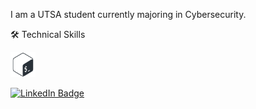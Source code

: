 I am a UTSA student currently majoring in Cybersecurity.

:hammer_and_wrench: Technical Skills
<div>
  <img src="https://github.com/devicons/devicon/blob/master/icons/bash/bash-plain.svg" title="Bash" alt="bash" width="40" height="40"/>&nbsp;
</div>
<p> </p>
<div id="badges">
  <a href=https://www.linkedin.com/in/david-okuyiga-7a6a4b200>
    <img src="https://img.shields.io/badge/LinkedIn-blue?style=for-the-badge&logo=linkedin&logoColor=white" alt="LinkedIn Badge"/>
</div>
